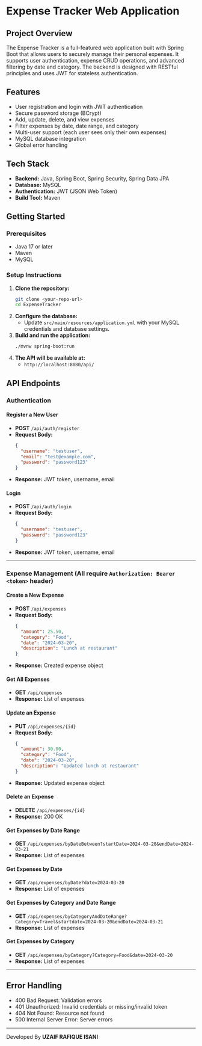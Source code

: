 # Expense Tracker Web Application

## Project Overview
The Expense Tracker is a full-featured web application built with Spring Boot that allows users to securely manage their personal expenses. It supports user authentication, expense CRUD operations, and advanced filtering by date and category. The backend is designed with RESTful principles and uses JWT for stateless authentication.

## Features
- User registration and login with JWT authentication
- Secure password storage (BCrypt)
- Add, update, delete, and view expenses
- Filter expenses by date, date range, and category
- Multi-user support (each user sees only their own expenses)
- MySQL database integration
- Global error handling

## Tech Stack
- **Backend:** Java, Spring Boot, Spring Security, Spring Data JPA
- **Database:** MySQL
- **Authentication:** JWT (JSON Web Token)
- **Build Tool:** Maven

## Getting Started

### Prerequisites
- Java 17 or later
- Maven
- MySQL

### Setup Instructions
1. **Clone the repository:**
   ```bash
   git clone <your-repo-url>
   cd ExpenseTracker
   ```
2. **Configure the database:**
   - Update `src/main/resources/application.yml` with your MySQL credentials and database settings.
3. **Build and run the application:**
   ```bash
   ./mvnw spring-boot:run
   ```
4. **The API will be available at:**
   - `http://localhost:8080/api/`

## API Endpoints

### Authentication

#### Register a New User
- **POST** `/api/auth/register`
- **Request Body:**
  ```json
  {
    "username": "testuser",
    "email": "test@example.com",
    "password": "password123"
  }
  ```
- **Response:** JWT token, username, email

#### Login
- **POST** `/api/auth/login`
- **Request Body:**
  ```json
  {
    "username": "testuser",
    "password": "password123"
  }
  ```
- **Response:** JWT token, username, email

---

### Expense Management (All require `Authorization: Bearer <token>` header)

#### Create a New Expense
- **POST** `/api/expenses`
- **Request Body:**
  ```json
  {
    "amount": 25.50,
    "category": "Food",
    "date": "2024-03-20",
    "description": "Lunch at restaurant"
  }
  ```
- **Response:** Created expense object

#### Get All Expenses
- **GET** `/api/expenses`
- **Response:** List of expenses

#### Update an Expense
- **PUT** `/api/expenses/{id}`
- **Request Body:**
  ```json
  {
    "amount": 30.00,
    "category": "Food",
    "date": "2024-03-20",
    "description": "Updated lunch at restaurant"
  }
  ```
- **Response:** Updated expense object

#### Delete an Expense
- **DELETE** `/api/expenses/{id}`
- **Response:** 200 OK

#### Get Expenses by Date Range
- **GET** `/api/expenses/byDateBetween?startDate=2024-03-20&endDate=2024-03-21`
- **Response:** List of expenses

#### Get Expenses by Date
- **GET** `/api/expenses/byDate?date=2024-03-20`
- **Response:** List of expenses

#### Get Expenses by Category and Date Range
- **GET** `/api/expenses/byCategoryAndDateRange?Category=Travel&startdate=2024-03-20&endDate=2024-03-21`
- **Response:** List of expenses

#### Get Expenses by Category
- **GET** `/api/expenses/byCategory?Category=Food&date=2024-03-20`
- **Response:** List of expenses

---

## Error Handling
- 400 Bad Request: Validation errors
- 401 Unauthorized: Invalid credentials or missing/invalid token
- 404 Not Found: Resource not found
- 500 Internal Server Error: Server errors
---
 Developed By
**UZAIF RAFIQUE ISANI**